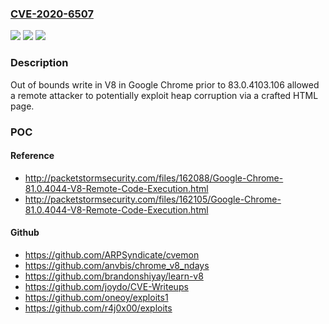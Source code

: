 ### [CVE-2020-6507](https://cve.mitre.org/cgi-bin/cvename.cgi?name=CVE-2020-6507)
![](https://img.shields.io/static/v1?label=Product&message=Chrome&color=blue)
![](https://img.shields.io/static/v1?label=Version&message=%3C%2083.0.4103.106%20&color=brighgreen)
![](https://img.shields.io/static/v1?label=Vulnerability&message=Out%20of%20bounds%20write&color=brighgreen)

### Description

Out of bounds write in V8 in Google Chrome prior to 83.0.4103.106 allowed a remote attacker to potentially exploit heap corruption via a crafted HTML page.

### POC

#### Reference
- http://packetstormsecurity.com/files/162088/Google-Chrome-81.0.4044-V8-Remote-Code-Execution.html
- http://packetstormsecurity.com/files/162105/Google-Chrome-81.0.4044-V8-Remote-Code-Execution.html

#### Github
- https://github.com/ARPSyndicate/cvemon
- https://github.com/anvbis/chrome_v8_ndays
- https://github.com/brandonshiyay/learn-v8
- https://github.com/joydo/CVE-Writeups
- https://github.com/oneoy/exploits1
- https://github.com/r4j0x00/exploits

